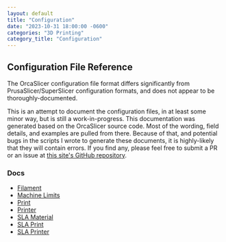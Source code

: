 ```yaml
---
layout: default
title: "Configuration"
date: "2023-10-31 18:00:00 -0600"
categories: "3D Printing"
category_title: "Configuration"
---
```


## Configuration File Reference

The OrcaSlicer configuration file format differs significantly from PrusaSlicer/SuperSlicer configuration formats, and does not appear to be thoroughly-documented.

This is an attempt to document the configuration files, in at least some minor way, but is still a work-in-progress. This documentation was generated based on the OrcaSlicer source code. Most of the wording, field details, and examples are pulled from there. Because of that, and potential bugs in the scripts I wrote to generate these documents, it is highly-likely that they will contain errors. If you find any, please feel free to submit a PR or an issue at [this site's GitHub repository](https://github.com/r6e/r6e.github.io).

### Docs

* [Filament](/orcaslicer/config_reference/filament.html)
* [Machine Limits](/orcaslicer/config_reference/machine_limits.html)
* [Print](/orcaslicer/config_reference/print.html)
* [Printer](/orcaslicer/config_reference/printer.html)
* [SLA Material](/orcaslicer/config_reference/sla_material.html)
* [SLA Print](/orcaslicer/config_reference/sla_print.html)
* [SLA Printer](/orcaslicer/config_reference/sla_printer.html)
